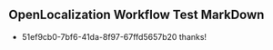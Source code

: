 ## OpenLocalization Workflow Test MarkDown
* 51ef9cb0-7bf6-41da-8f97-67ffd5657b20 thanks!

<!--HONumber=Jul16_HO5-->


